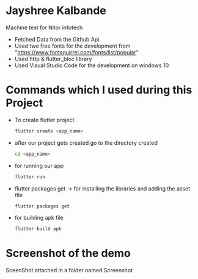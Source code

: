 # Jayshree Kalbande

Machine test for Nitor infotech

  - Fetched Data from the Github Api 
  - Used two free fonts for the development from "https://www.fontsquirrel.com/fonts/list/popular"
  - Used http & flutter_bloc library
  - Used Visual Studio Code for the development on windows 10

# Commands which I used during this Project

  -  To create flutter project
     ```sh
     flutter create <app_name>
        ```
  - after our project gets created go to the directory created
    ```sh
    cd <app_name>
    ```  
-  for running our app 
    ```sh
    flutter run 
    ```
 - flutter packages get -> for installing the libraries and adding the asset file
    ```sh
    flutter packages get
    ```
- for building apk file
     ```sh
    flutter build apk
    ```

# Screenshot of the demo 
SceenShot attached in a folder named Screenshot
